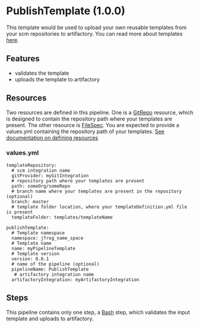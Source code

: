 # PublishTemplate (1.0.0)
This template would be used to upload your own reusable templates from your scm repositories to artifactory.
You can read more about templates [here](https://www.jfrog.com/confluence/display/JFROG/Global+Templates).

## Features
- validates the template
- uploads the template to artifactory

## Resources
Two resources are defined in this pipeline. One is a [GitRepo](https://www.jfrog.com/confluence/display/JFROG/GitRepo) resource, which is designed to contain the repository path where your templates are present. The other resource is [FileSpec](https://www.jfrog.com/confluence/display/JFROG/FileSpec). You are expected to provide a values.yml containing the repository path of your templates.
[See documentation on defining resources](https://www.jfrog.com/confluence/display/JFROG/Pipelines+Resources)

### values.yml
```
templateRepository:
  # scm integration name
  gitProvider: myGitIntegration
  # repository path where your templates are present
  path: someOrg/someRepo
  # branch name where your templates are present in the repository (optional)
  branch: master
  # template folder location, where your templateDefinition.yml file is present
  templateFolder: templates/templateName
 
publishTemplate:
  # Template namespace
  namespace: jfrog_name_space
  # Template name
  name: myPipelineTemplate
  # Template version
  version: 0.0.1
  # name of the pipeline (optional)
  pipelineName: PublishTemplate
   # artifactory integration name
  artifactoryIntegration: myArtifactoryIntegration
```

## Steps
This pipeline contains only one step, a [Bash](https://www.jfrog.com/confluence/display/JFROG/Bash) step, which validates the input template and uploads to artifactory.
